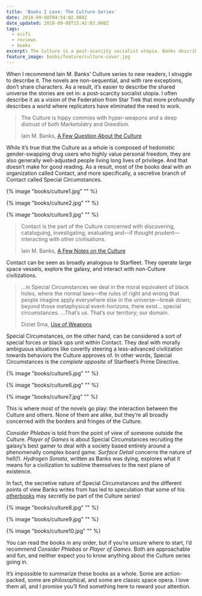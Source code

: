 ```yaml
---
title: 'Books I Love: The Culture Series'
date: 2018-09-08T04:54:02.000Z
date_updated: 2018-09-08T15:42:03.000Z
tags:
  - scifi
  - reviews
  - books
excerpt: The Culture is a post-scarcity socialist utopia. Banks described them as “hippy commies with hyper-weapons and a deep distrust of both Marketolatry and Greedism.”
feature_image: books/feature/culture-cover.jpg
---
```


When I recommend Iain M. Banks’ Culture series to new readers, I struggle to describe it. The novels are non-sequential, and with rare exceptions, don’t share characters. As a result, it’s easier to describe the shared universe the stories are set in: a post-scarcity socialist utopia. I often describe it as a vision of the Federation from Star Trek that more profoundly describes a world where replicators have eliminated the need to work.

> The Culture is hippy commies with hyper-weapons and a deep distrust of both Marketolatry and Greedism.
>
> <footer>Iain M. Banks, <a href="http://strangehorizons.com/non-fiction/articles/a-few-questions-about-the-culture-an-interview-with-iain-banks/">A Few Question About the Culture</a></footer>

While it’s true that the Culture as a whole is composed of hedonistic gender-swapping drug users who highly value personal freedom, they are also generally well-adjusted people living long lives of privilege. And that doesn’t make for good reading. As a result, most of the books deal with an organization called Contact, and more specifically, a secretive branch of Contact called Special Circumstances.

{% image "books/culture1.jpg" "" %}

{% image "books/culture2.jpg" "" %}

{% image "books/culture3.jpg" "" %}

> Contact is the part of the Culture concerned with discovering, cataloguing, investigating, evaluating and—if thought prudent—interacting with other civilisations.
>
> <footer>Iain M. Banks, <a href="http://www.vavatch.co.uk/books/banks/cultnote.htm">A Few Notes on the Culture</a></footer>

Contact can be seen as broadly analogous to Starfleet. They operate large space vessels, explore the galaxy, and interact with non-Culture civilizations.

> …in Special Circumstances we deal in the moral equivalent of black holes, where the normal laws—the rules of right and wrong that people imagine apply everywhere else in the universe—break down; beyond those metaphysical event-horizons, there exist… special circumstances. …That’s us. That’s our territory; our domain.
>
> <footer>Diziet Sma, <a href="https://en.wikipedia.org/wiki/Special_Circumstances">Use of Weapons</a></footer>

Special Circumstances, on the other hand, can be considered a sort of special forces or black ops unit within Contact. They deal with morally ambiguous situations like covertly steering a less-advanced civilization towards behaviors the Culture approves of. In other words, Special Circumstances is the _complete opposite_ of Starfleet’s Prime Directive.

{% image "books/culture5.jpg" "" %}

{% image "books/culture6.jpg" "" %}

{% image "books/culture7.jpg" "" %}

This is where most of the novels go play: the interaction between the Culture and others. None of them are alike, but they’re all broadly concerned with the borders and fringes of the Culture.

_Consider Phlebas_ is told from the point of view of someone outside the Culture. _Player of Games_ is about Special Circumstances recruiting the galaxy’s best gamer to deal with a society based entirely around a phenomenally complex board game. _Surface Detail_ concerns the nature of hell(!). _Hydrogen Sonata_, written as Banks was dying, explores what it means for a civilization to sublime themselves to the next plane of existence.

In fact, the secretive nature of Special Circumstances and the different points of view Banks writes from has led to speculation that some of his [other](http://www.tombell.net/?p=273)[books](https://mssv.net/2009/09/26/notes-on-iain-banks-transition/) may secretly be part of the Culture series!

{% image "books/culture8.jpg" "" %}

{% image "books/culture9.jpg" "" %}

{% image "books/culture10.jpg" "" %}

You can read the books in any order, but if you’re unsure where to start, I’d recommend _Consider Phlebas_ or _Player of Games_. Both are approachable and fun, and neither expect you to know anything about the Culture series going in.

It’s impossible to summarize these books as a whole. Some are action-packed, some are philosophical, and some are classic space opera. I love them all, and I promise you’ll find something here to reward your attention.
